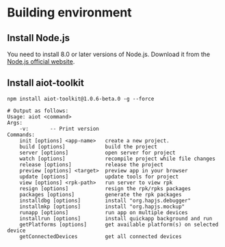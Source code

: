 # Building environment

## Install Node.js

You need to install 8.0 or later versions of Node.js. Download it from the  [Node.js official website](https://nodejs.org/en/). 


## Install aiot-toolkit

```
npm install aiot-toolkit@1.0.6-beta.0 -g --force 
```


```
# Output as follows:
Usage: aiot <command>
Args:
    -v:       -- Print version
Commands:
    init [options] <app-name>   create a new project.
    build [options]             build the project
    server [options]            open server for project
    watch [options]             recompile project while file changes
    release [options]           release the project
    preview [options] <target>  preview app in your browser
    update [options]            update tools for project
    view [options] <rpk-path>   run server to view rpk
    resign [options]            resign the rpk/rpks packages
    packages [options]          generate the rpk packages
    installdbg [options]        install "org.hapjs.debugger"
    installmkp [options]        install "org.hapjs.mockup"
    runapp [options]            run app on multiple devices
    installrun [options]        install quickapp background and run
    getPlatforms [options]      get available platform(s) on selected device
    getConnectedDevices         get all connected devices
```

